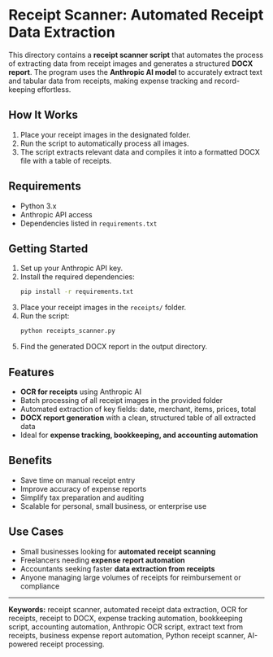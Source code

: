 # Receipt Scanner: Automated Receipt Data Extraction

This directory contains a **receipt scanner script** that automates the process of extracting data from receipt images
and generates a structured **DOCX report**. The program uses the **Anthropic AI model** to accurately extract text and
tabular data from receipts, making expense tracking and record-keeping effortless.

## How It Works

1. Place your receipt images in the designated folder.
2. Run the script to automatically process all images.
3. The script extracts relevant data and compiles it into a formatted DOCX file with a table of receipts.

## Requirements

- Python 3.x
- Anthropic API access
- Dependencies listed in `requirements.txt`

## Getting Started

1. Set up your Anthropic API key.
2. Install the required dependencies:
   ```bash
   pip install -r requirements.txt
   ```
3. Place your receipt images in the `receipts/` folder.
4. Run the script:
   ```bash
   python receipts_scanner.py
   ```
5. Find the generated DOCX report in the output directory.

## Features

- **OCR for receipts** using Anthropic AI
- Batch processing of all receipt images in the provided folder
- Automated extraction of key fields: date, merchant, items, prices, total
- **DOCX report generation** with a clean, structured table of all extracted data
- Ideal for **expense tracking, bookkeeping, and accounting automation**

## Benefits

- Save time on manual receipt entry
- Improve accuracy of expense reports
- Simplify tax preparation and auditing
- Scalable for personal, small business, or enterprise use

## Use Cases

- Small businesses looking for **automated receipt scanning**
- Freelancers needing **expense report automation**
- Accountants seeking faster **data extraction from receipts**
- Anyone managing large volumes of receipts for reimbursement or compliance

---

**Keywords:** receipt scanner, automated receipt data extraction, OCR for receipts, receipt to DOCX, expense tracking
automation, bookkeeping script, accounting automation, Anthropic OCR script, extract text from receipts, business
expense report automation, Python receipt scanner, AI-powered receipt processing.
